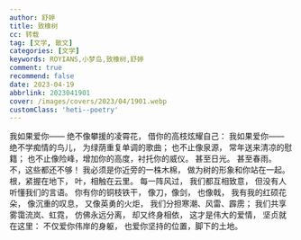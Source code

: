 ```yaml
---
author: 舒婷
title: 致橡树
cc: 转载
tag: [文学, 散文]
categories: [文学]
keywords: ROYIANS,小梦岛,致橡树,舒婷
comment: true
recommend: false
date: 2023-04-19
abbrlink: 2023041901
cover: /images/covers/2023/04/1901.webp
customClass: 'heti--poetry'
---
```


我如果爱你——
绝不像攀援的凌霄花，
借你的高枝炫耀自己：
我如果爱你——
绝不学痴情的鸟儿，
为绿荫重复单调的歌曲；
也不止像泉源，
常年送来清凉的慰籍；
也不止像险峰，增加你的高度，衬托你的威仪。
甚至日光。
甚至春雨。
不，这些都还不够！
我必须是你近旁的一株木棉，
做为树的形象和你站在一起。
根，紧握在地下，
叶，相触在云里。
每一阵风过，
我们都互相致意，
但没有人
听懂我们的言语。
你有你的铜枝铁干，
像刀，像剑，
也像戟，
我有我的红硕花朵，
像沉重的叹息，
又像英勇的火炬，
我们分担寒潮、风雷、霹雳；
我们共享雾霭流岚、虹霓，
仿佛永远分离，
却又终身相依，
这才是伟大的爱情，
坚贞就在这里：
不仅爱你伟岸的身躯，
也爱你坚持的位置，脚下的土地。
